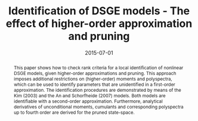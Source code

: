 ---
title: 'Identification of DSGE models - The effect of higher-order approximation and pruning'

# Authors
# If you created a profile for a user (e.g. the default `admin` user), write the username (folder name) here
# and it will be replaced with their full name and linked to their profile.

authors:
  - Willi Mutschler

# Author notes (optional)
#author_notes:
#  - 'Equal contribution'
#  - 'Equal contribution'

date: '2015-07-01'
doi: '10.1016/j.jedc.2015.04.007'

# Schedule page publish date (NOT publication's date).
publishDate: ''

# Publication type.
# Legend: 0 = Uncategorized; 1 = Conference paper; 2 = Journal article;
# 3 = Preprint / Working Paper; 4 = Report; 5 = Book; 6 = Book section;
# 7 = Thesis; 8 = Patent
publication_types: ['2']

# Publication name and optional abbreviated publication name.
publication: '*Journal of Economic Dynamics and Control*'
publication_short: ''

abstract: This paper shows how to check rank criteria for a local identification of nonlinear DSGE models, given higher-order approximations and pruning. This approach imposes additional restrictions on (higher-order) moments and polyspectra, which can be used to identify parameters that are unidentified in a first-order approximation. The identification procedures are demonstrated by means of the Kim (2003) and the An and Schorfheide (2007) models. Both models are identifiable with a second-order approximation. Furthermore, analytical derivatives of unconditional moments, cumulants and corresponding polyspectra up to fourth order are derived for the pruned state-space.

# Summary. An optional shortened abstract.
summary: This paper shows how to check rank criteria for a local identification of nonlinear DSGE models, given higher-order approximations and pruning. This approach imposes additional restrictions on (higher-order) moments and polyspectra, which can be used to identify parameters that are unidentified in a first-order approximation. The identification procedures are demonstrated by means of the Kim (2003) and the An and Schorfheide (2007) models. Both models are identifiable with a second-order approximation. Furthermore, analytical derivatives of unconditional moments, cumulants and corresponding polyspectra up to fourth order are derived for the pruned state-space.

tags:
  - DSGE
  - identification
  - pruning
  - higher-order moments
  - cumulants
  - polyspectra
  - analytical derivatives

# Display this page in the Featured widget?
featured: false

links:
- name: CQE Working Paper 33
  url: https://www.wiwi.uni-muenster.de/cqe/sites/cqe/files/CQE_Paper/CQE_WP_33_2014.pdf
url_pdf: ''
url_code: https://github.com/wmutschl/ReplicationDSGENonlinearIdentification
url_dataset: ''
url_poster: ''
url_project: ''
url_slides: ''
url_source: ''
url_video: ''
url_preprint: /files/papers/Mutschler_2015_JEDC_preprint.pdf

# Featured image
# To use, add an image named `featured.jpg/png` to your page's folder. 
image:
  caption: ''
  focal_point: ''
  preview_only: false

# Associated Projects (optional).
#   Associate this publication with one or more of your projects.
#   Simply enter your project's folder or file name without extension.
#   E.g. `internal-project` references `content/project/internal-project/index.md`.
#   Otherwise, set `projects: []`.
projects: []

# Slides (optional).
#   Associate this publication with Markdown slides.
#   Simply enter your slide deck's filename without extension.
#   E.g. `slides: "example"` references `content/slides/example/index.md`.
#   Otherwise, set `slides: ""`.
slides: ""
---